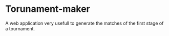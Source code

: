 # Torunament-maker
A web application very usefull to generate the matches of the first stage of a tournament.
